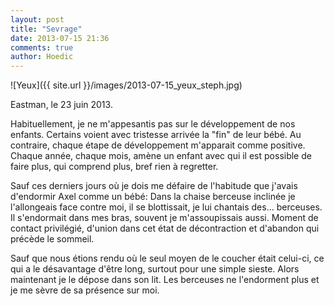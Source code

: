 ```yaml
---
layout: post
title: "Sevrage"
date: 2013-07-15 21:36
comments: true
author: Hoedic
---
```


![Yeux]({{ site.url }}/images/2013-07-15_yeux_steph.jpg)
<div class="photoattrib">Eastman, le 23 juin 2013.</div>

Habituellement, je ne m'appesantis pas sur le développement de nos enfants. Certains voient avec tristesse arrivée la "fin" de leur bébé. Au contraire, chaque étape de développement m'apparait comme positive. Chaque année, chaque mois, amène un enfant avec qui il est possible de faire plus, qui comprend plus, bref rien à regretter.

Sauf ces derniers jours où je dois me défaire de l'habitude que j'avais d'endormir Axel comme un bébé: Dans la chaise berceuse inclinée je l'allongeais face contre moi, il se blottissait, je lui chantais des... berceuses. Il s'endormait dans mes bras, souvent je m'assoupissais aussi. Moment de contact privilégié, d'union dans cet état de décontraction et d'abandon qui précède le sommeil.

Sauf que nous étions rendu où le seul moyen de le coucher était celui-ci, ce qui a le désavantage d'être long, surtout pour une simple sieste. Alors maintenant je le dépose dans son lit. Les berceuses ne l'endorment plus et je me sèvre de sa présence sur moi.
